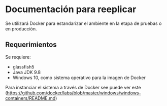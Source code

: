 # Documentación para reeplicar
Se utilizará Docker para estandarizar el ambiente en la etapa de pruebas o en producción.

## Requerimientos
Se requiere:
- glassfish5
- Java JDK 9.8
- Windows 10, como sistema operativo para la imagen de Docker

Para instanciar el sistema a través de Docker see puede ver este <tutorial>(https://github.com/docker/labs/blob/master/windows/windows-containers/README.md)
